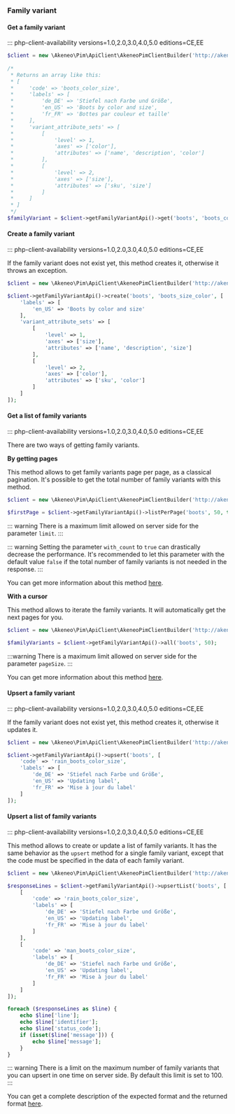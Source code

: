 ### Family variant

#### Get a family variant
::: php-client-availability versions=1.0,2.0,3.0,4.0,5.0 editions=CE,EE

```php
$client = new \Akeneo\Pim\ApiClient\AkeneoPimClientBuilder('http://akeneo.com/')->buildAuthenticatedByPassword('client_id', 'secret', 'admin', 'admin');
                     
/*
 * Returns an array like this:
 * [
 *     'code' => 'boots_color_size',
 *     'labels' => [
 *         'de_DE' => 'Stiefel nach Farbe und Größe',
 *         'en_US' => 'Boots by color and size',
 *         'fr_FR' => 'Bottes par couleur et taille'
 *     ],
 *     'variant_attribute_sets' => [
 *         [
 *             'level' => 1,
 *             'axes' => ['color'],
 *             'attributes' => ['name', 'description', 'color']
 *         ],
 *         [
 *             'level' => 2,
 *             'axes' => ['size'],
 *             'attributes' => ['sku', 'size']
 *         ]
 *     ]
 * ]
 */
$familyVariant = $client->getFamilyVariantApi()->get('boots', 'boots_color_size');
```

#### Create a family variant
::: php-client-availability versions=1.0,2.0,3.0,4.0,5.0 editions=CE,EE

If the family variant does not exist yet, this method creates it, otherwise it throws an exception.

```php
$client = new \Akeneo\Pim\ApiClient\AkeneoPimClientBuilder('http://akeneo.com/')->buildAuthenticatedByPassword('client_id', 'secret', 'admin', 'admin');

$client->getFamilyVariantApi()->create('boots', 'boots_size_color', [
    'labels' => [
        'en_US' => 'Boots by color and size'
    ],
    'variant_attribute_sets' => [
        [
            'level' => 1,
            'axes' => ['size'],
            'attributes' => ['name', 'description', 'size']
        ],
        [
            'level' => 2,
            'axes' => ['color'],
            'attributes' => ['sku', 'color']
        ]
    ]
]);
```

#### Get a list of family variants
::: php-client-availability versions=1.0,2.0,3.0,4.0,5.0 editions=CE,EE

There are two ways of getting family variants.

**By getting pages**

This method allows to get family variants page per page, as a classical pagination.
It's possible to get the total number of family variants with this method.

```php
$client = new \Akeneo\Pim\ApiClient\AkeneoPimClientBuilder('http://akeneo.com/')->buildAuthenticatedByPassword('client_id', 'secret', 'admin', 'admin');

$firstPage = $client->getFamilyVariantApi()->listPerPage('boots', 50, true);
```

::: warning
There is a maximum limit allowed on server side for the parameter `limit`.
:::

::: warning
Setting the parameter `with_count`  to `true`  can drastically decrease the performance.
It's recommended to let this parameter with the default value `false` if the total number of family variants is not needed in the response.
:::

You can get more information about this method [here](/php-client/list-resources.html#by-getting-pages).

**With a cursor**

This method allows to iterate the family variants. It will automatically get the next pages for you.

```php
$client = new \Akeneo\Pim\ApiClient\AkeneoPimClientBuilder('http://akeneo.com/')->buildAuthenticatedByPassword('client_id', 'secret', 'admin', 'admin');

$familyVariants = $client->getFamilyVariantApi()->all('boots', 50);
```

:::warning
There is a maximum limit allowed on server side for the parameter `pageSize`.
:::

You can get more information about this method [here](/php-client/list-resources.html#with-a-cursor).

#### Upsert a family variant
::: php-client-availability versions=1.0,2.0,3.0,4.0,5.0 editions=CE,EE

If the family variant does not exist yet, this method creates it, otherwise it updates it.

```php
$client = new \Akeneo\Pim\ApiClient\AkeneoPimClientBuilder('http://akeneo.com/')->buildAuthenticatedByPassword('client_id', 'secret', 'admin', 'admin');

$client->getFamilyVariantApi()->upsert('boots', [
    'code' => 'rain_boots_color_size',
    'labels' => [
        'de_DE' => 'Stiefel nach Farbe und Größe',
        'en_US' => 'Updating label',
        'fr_FR' => 'Mise à jour du label'
    ]
]);
```

#### Upsert a list of family variants
::: php-client-availability versions=1.0,2.0,3.0,4.0,5.0 editions=CE,EE

This method allows to create or update a list of family variants.
It has the same behavior as the `upsert` method for a single family variant, except that the code must be specified in the data of each family variant.


```php
$client = new \Akeneo\Pim\ApiClient\AkeneoPimClientBuilder('http://akeneo.com/')->buildAuthenticatedByPassword('client_id', 'secret', 'admin', 'admin');

$responseLines = $client->getFamilyVariantApi()->upsertList('boots', [
    [
        'code' => 'rain_boots_color_size',
        'labels' => [
            'de_DE' => 'Stiefel nach Farbe und Größe',
            'en_US' => 'Updating label',
            'fr_FR' => 'Mise à jour du label'
        ]
    ],
    [
        'code' => 'man_boots_color_size',
        'labels' => [
            'de_DE' => 'Stiefel nach Farbe und Größe',
            'en_US' => 'Updating label',
            'fr_FR' => 'Mise à jour du label'
        ]
    ]
]);

foreach ($responseLines as $line) {
    echo $line['line'];
    echo $line['identifier'];
    echo $line['status_code'];
    if (isset($line['message'])) {
        echo $line['message'];
    }
}
```

::: warning
There is a limit on the maximum number of family variants that you can upsert in one time on server side. By default this limit is set to 100.
:::

You can get a complete description of the expected format and the returned format [here](/api-reference.html#get_families__family_code__variants).
